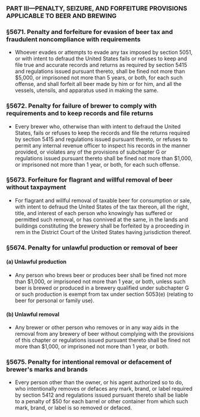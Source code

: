 ### PART III—PENALTY, SEIZURE, AND FORFEITURE PROVISIONS APPLICABLE TO BEER AND BREWING

### §5671. Penalty and forfeiture for evasion of beer tax and fraudulent noncompliance with requirements
* Whoever evades or attempts to evade any tax imposed by section 5051, or with intent to defraud the United States fails or refuses to keep and file true and accurate records and returns as required by section 5415 and regulations issued pursuant thereto, shall be fined not more than $5,000, or imprisoned not more than 5 years, or both, for each such offense, and shall forfeit all beer made by him or for him, and all the vessels, utensils, and apparatus used in making the same.

### §5672. Penalty for failure of brewer to comply with requirements and to keep records and file returns
* Every brewer who, otherwise than with intent to defraud the United States, fails or refuses to keep the records and file the returns required by section 5415 and regulations issued pursuant thereto, or refuses to permit any internal revenue officer to inspect his records in the manner provided, or violates any of the provisions of subchapter G or regulations issued pursuant thereto shall be fined not more than $1,000, or imprisoned not more than 1 year, or both, for each such offense.

### §5673. Forfeiture for flagrant and willful removal of beer without taxpayment
* For flagrant and willful removal of taxable beer for consumption or sale, with intent to defraud the United States of the tax thereon, all the right, title, and interest of each person who knowingly has suffered or permitted such removal, or has connived at the same, in the lands and buildings constituting the brewery shall be forfeited by a proceeding in rem in the District Court of the United States having jurisdiction thereof.

### §5674. Penalty for unlawful production or removal of beer
#### (a) Unlawful production
* Any person who brews beer or produces beer shall be fined not more than $1,000, or imprisoned not more than 1 year, or both, unless such beer is brewed or produced in a brewery qualified under subchapter G or such production is exempt from tax under section 5053(e) (relating to beer for personal or family use).

#### (b) Unlawful removal
* Any brewer or other person who removes or in any way aids in the removal from any brewery of beer without complying with the provisions of this chapter or regulations issued pursuant thereto shall be fined not more than $1,000, or imprisoned not more than 1 year, or both.

### §5675. Penalty for intentional removal or defacement of brewer's marks and brands
* Every person other than the owner, or his agent authorized so to do, who intentionally removes or defaces any mark, brand, or label required by section 5412 and regulations issued pursuant thereto shall be liable to a penalty of $50 for each barrel or other container from which such mark, brand, or label is so removed or defaced.